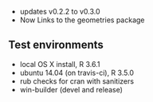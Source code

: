 
* updates v0.2.2 to v0.3.0
* Now Links to the geometries package 

## Test environments

* local OS X install, R 3.6.1
* ubuntu 14.04 (on travis-ci), R 3.5.0
* rub checks for cran with sanitizers
* win-builder (devel and release)

